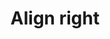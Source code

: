 ---
title: Align right
tags: ["align", "right", "position", "layout", "arrangement", "alignment", "direction"]
icon: align-right
svg: '<svg xmlns="http://www.w3.org/2000/svg" width="24" height="24" fill="none" viewBox="0 0 24 24" stroke-width="1.5" stroke-linecap="round" stroke-linejoin="round" stroke="currentColor"><path d="M14 14H6c-.932 0-1.398 0-1.765.152a2 2 0 0 0-1.083 1.083C3 15.602 3 16.068 3 17s0 1.398.152 1.765a2 2 0 0 0 1.083 1.083C4.602 20 5.068 20 6 20h8c.932 0 1.398 0 1.765-.152a2 2 0 0 0 1.083-1.083C17 18.398 17 17.932 17 17s0-1.398-.152-1.765a2 2 0 0 0-1.083-1.083C15.398 14 14.932 14 14 14m0-10h-4c-.932 0-1.398 0-1.765.152a2 2 0 0 0-1.083 1.083C7 5.602 7 6.068 7 7s0 1.398.152 1.765a2 2 0 0 0 1.083 1.083C8.602 10 9.068 10 10 10h4c.932 0 1.398 0 1.765-.152a2 2 0 0 0 1.083-1.083C17 8.398 17 7.932 17 7s0-1.398-.152-1.765a2 2 0 0 0-1.083-1.083C15.398 4 14.932 4 14 4m7 17V3"/></svg>'
---